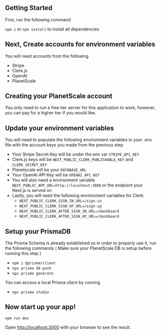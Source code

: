 ## Getting Started

First, run the following command

`npm i` or `npm install` to install all dependencies

## Next, Create accounts for environment variables

You will need accounts from the following

- Stripe
- Clerk.js
- OpenAI
- PlanetScale

## Creating your PlanetScale account

You only need to run a free tier server for this application to work, however, you can pay for a higher tier if you would like.

## Update your environment variables

You will need to populate the following environment variables in your .env file with the account keys you made from the previous step

- Your Stripe Secret Key will be under the env var `STRIPE_API_KEY`
- Clerk.js keys will be `NEXT_PUBLIC_CLERK_PUBLISHABLE_KEY` and `CLERK_SECRET_KEY`
- Planetscale will be your `DATABASE_URL`
- Your OpenAI API Key will be `OPENAI_API_KEY`
- You will also need a environment variable `NEXT_PUBLIC_APP_URL=http://localhost:3000` or the endpoint your Next.js is served on
- Lastly, you will need the following environment variables for Clerk:
  - `NEXT_PUBLIC_CLERK_SIGN_IN_URL=/sign-in`
  - `NEXT_PUBLIC_CLERK_SIGN_UP_URL=/sign-up`
  - `NEXT_PUBLIC_CLERK_AFTER_SIGN_IN_URL=/dashboard`
  - `NEXT_PUBLIC_CLERK_AFTER_SIGN_UP_URL=/dashboard`

## Setup your PrismaDB

The Prisma Schema is already established so in order to properly use it, run the following commands ( Make sure your PlanetScale DB is setup before running this step )
- `npm i @prisma/client`
- `npx prisma db push`
- `npx prisma generate`

You can access a local Prisma client by running
- `npx prisma studio`

## Now start up your app!

`npm run dev`

Open [http://localhost:3000](http://localhost:3000) with your browser to see the result.
